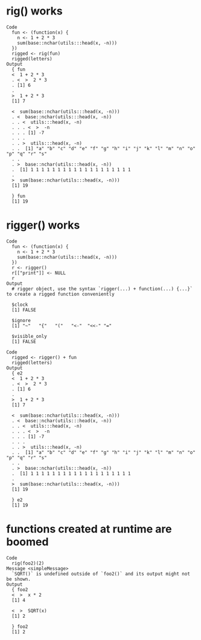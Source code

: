 # rig() works

    Code
      fun <- (function(x) {
        n <- 1 + 2 * 3
        sum(base::nchar(utils:::head(x, -n)))
      })
      rigged <- rig(fun)
      rigged(letters)
    Output
      { fun
      <  1 + 2 * 3 
      . <  >  2 * 3 
      . [1] 6
      . 
      >  1 + 2 * 3 
      [1] 7
      
      <  sum(base::nchar(utils:::head(x, -n))) 
      . <  base::nchar(utils:::head(x, -n)) 
      . . <  utils:::head(x, -n) 
      . . . <  >  -n 
      . . . [1] -7
      . . . 
      . . >  utils:::head(x, -n) 
      . .  [1] "a" "b" "c" "d" "e" "f" "g" "h" "i" "j" "k" "l" "m" "n" "o" "p" "q" "r" "s"
      . . 
      . >  base::nchar(utils:::head(x, -n)) 
      .  [1] 1 1 1 1 1 1 1 1 1 1 1 1 1 1 1 1 1 1 1
      . 
      >  sum(base::nchar(utils:::head(x, -n))) 
      [1] 19
      
      } fun
      [1] 19

# rigger() works

    Code
      fun <- (function(x) {
        n <- 1 + 2 * 3
        sum(base::nchar(utils:::head(x, -n)))
      })
      r <- rigger()
      r[["print"]] <- NULL
      r
    Output
      # rigger object, use the syntax `rigger(...) + function(...) {...}` to create a rigged function conveniently
      
      $clock
      [1] FALSE
      
      $ignore
      [1] "~"   "{"   "("   "<-"  "<<-" "="  
      
      $visible_only
      [1] FALSE
      
    Code
      rigged <- rigger() + fun
      rigged(letters)
    Output
      { e2
      <  1 + 2 * 3 
      . <  >  2 * 3 
      . [1] 6
      . 
      >  1 + 2 * 3 
      [1] 7
      
      <  sum(base::nchar(utils:::head(x, -n))) 
      . <  base::nchar(utils:::head(x, -n)) 
      . . <  utils:::head(x, -n) 
      . . . <  >  -n 
      . . . [1] -7
      . . . 
      . . >  utils:::head(x, -n) 
      . .  [1] "a" "b" "c" "d" "e" "f" "g" "h" "i" "j" "k" "l" "m" "n" "o" "p" "q" "r" "s"
      . . 
      . >  base::nchar(utils:::head(x, -n)) 
      .  [1] 1 1 1 1 1 1 1 1 1 1 1 1 1 1 1 1 1 1 1
      . 
      >  sum(base::nchar(utils:::head(x, -n))) 
      [1] 19
      
      } e2
      [1] 19

# functions created at runtime are boomed

    Code
      rig(foo2)(2)
    Message <simpleMessage>
      `SQRT()` is undefined outside of `foo2()` and its output might not be shown.
    Output
      { foo2
      <  >  x * 2 
      [1] 4
      
      <  >  SQRT(x) 
      [1] 2
      
      } foo2
      [1] 2

